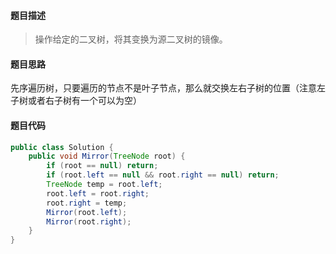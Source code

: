 #### **题目描述**

> 操作给定的二叉树，将其变换为源二叉树的镜像。

#### **题目思路**

先序遍历树，只要遍历的节点不是叶子节点，那么就交换左右子树的位置（注意左子树或者右子树有一个可以为空）

#### 题目代码

```java
public class Solution {
    public void Mirror(TreeNode root) {
        if (root == null) return;
        if (root.left == null && root.right == null) return;
        TreeNode temp = root.left;
        root.left = root.right;
        root.right = temp;
        Mirror(root.left);
        Mirror(root.right);
    }
}
```

